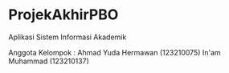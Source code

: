 # ProjekAkhirPBO
Aplikasi Sistem Informasi Akademik

Anggota Kelompok :
Ahmad Yuda Hermawan (123210075)
In'am Muhammad (123210137)
